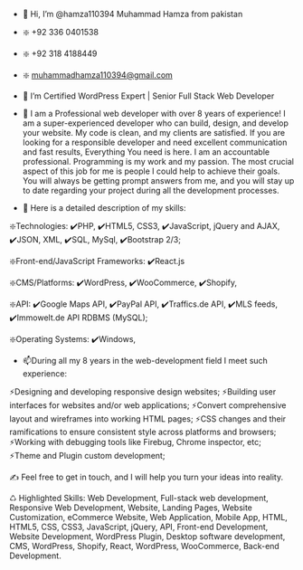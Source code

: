 - 👋 Hi, I’m @hamza110394 Muhammad Hamza from pakistan  
-  ❇️ +92 336 0401538 
-  ❇️ +92 318 4188449 
-  ❇️ muhammadhamza110394@gmail.com

- 👀 I’m Certified WordPress Expert | Senior Full Stack Web Developer

- 🌱 I am a Professional web developer with over 8 years of experience! I am a super-experienced developer who can build, design, and develop your website. My code is clean, and my clients are satisfied. If you are looking for a responsible developer and need excellent communication and fast results, Everything You need is here.
      I am an accountable professional. Programming is my work and my passion. The most crucial aspect of this job for me is people I could help to achieve their goals. You will always be getting prompt answers from me, and you will stay up to date regarding your project during all the development processes.

- 💞️ Here is a detailed description of my skills:

❇️Technologies:
✔️PHP,
✔️HTML5, CSS3,
✔️JavaScript, jQuery and AJAX,
✔️JSON, XML,
✔️SQL, MySql,
✔️Bootstrap 2/3;

❇️Front-end/JavaScript Frameworks:
✔️React.js

❇️CMS/Platforms:
✔️WordPress,
✔️WooCommerce,
✔️Shopify,

❇️API:
✔️Google Maps API,
✔️PayPal API,
✔️Traffics.de API,
✔️MLS feeds,
✔️Immowelt.de API RDBMS (MySQL);

❇️Operating Systems:
✔️Windows,

- 📫During all my 8 years in the web-development field I meet such experience:

⚡️Designing and developing responsive design websites;
⚡️Building user interfaces for websites and/or web applications;
⚡️Convert comprehensive layout and wireframes into working HTML pages;
⚡️CSS changes and their ramifications to ensure consistent style across platforms and browsers;
⚡️Working with debugging tools like Firebug, Chrome inspector, etc;
⚡️Theme and Plugin custom development;

✍️ Feel free to get in touch, and I will help you turn your ideas into reality.

♺ Highlighted Skills:
Web Development, Full-stack web development, Responsive Web Development, Website, Landing Pages, Website Customization, eCommerce Website, Web Application, Mobile App, HTML, HTML5, CSS, CSS3, JavaScript, jQuery, API, Front-end Development, Website Development, WordPress Plugin, Desktop software development, CMS, WordPress, Shopify, React, WordPress, WooCommerce, Back-end Development.

<!---
hamza110394/hamza110394 is a ✨ special ✨ repository because its `README.md` (this file) appears on your GitHub profile.
You can click the Preview link to take a look at your changes.
--->
